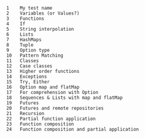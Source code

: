     1    My test name
    2    Variables (or Values?)
    3    Functions
    4    If
    5    String interpolation
    6    Lists
    7    HashMaps
    8    Tuple
    9    Option type
    10   Pattern Matching
    11   Classes
    12   Case classes
    13   Higher order functions
    14   Exceptions
    15   Try, Either
    16   Option map and flatMap
    17   For comprehension with Option
    18   Sequences & Lists with map and flatMap
    19   Futures
    20   Futures and remote repositories
    21   Recursion
    22   Partial function application
    23   Function composition
    24   Function composition and partial application